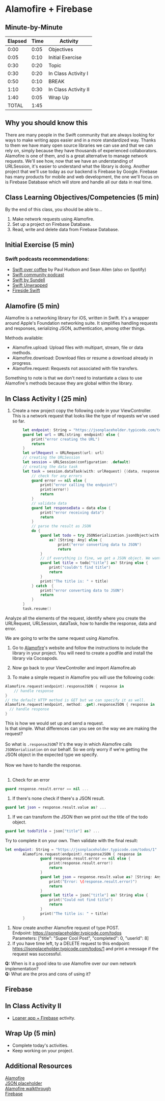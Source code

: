 # Alamofire + Firebase

## Minute-by-Minute

| **Elapsed** | **Time**  | **Activity**              |
| ----------- | --------- | ------------------------- |
| 0:00        | 0:05      | Objectives                |
| 0:05        | 0:10      | Initial Exercise          |
| 0:30        | 0:20      | Topic                     |
| 0:30        | 0:20      | In Class Activity I       |
| 0:50        | 0:10      | BREAK                     |
| 1:10        | 0:30      | In Class Activity II      |
| 1:40        | 0:05      | Wrap Up                   |
| TOTAL       | 1:45      |                           |

## Why you should know this

There are many people in the Swift community that are always looking for ways to make writing apps easier and in a more standardized way. Thanks to them we have many open source libraries we can use and that we can rely on, simply because they have thousands of experienced collaborators. Alamofire is one of them, and is a great alternative to manage network requests. We'll see how, now that we have an understanding of URLSession, it's easier to understand what the library is doing. Another project that we'll use today as our backend is Firebase by Google. Firebase has many products for mobile and web development, the one we'll focus on is Firebase Database which will store and handle all our data in real time.

## Class Learning Objectives/Competencies (5 min)

By the end of this class, you should be able to...
1. Make network requests using Alamofire.
1. Set up a project on Firebase Database.
1. Read, write and delete data from Firebase Database.

## Initial Exercise (5 min)

### Swift podcasts recommendations:
- [Swift over coffee](https://itunes.apple.com/us/podcast/swift-over-coffee/id1435076502?mt=2) by Paul Hudson and Sean Allen (also on Spotify)<br>
- [Swift community podcast](https://www.swiftcommunitypodcast.org)<br>
- [Swift by Sundell](https://www.swiftbysundell.com/podcast)<br>
- [Swift Unwrapped](https://spec.fm/podcasts/swift-unwrapped)<br>
- [Fireside Swift](https://www.firesideswift.com)

## Alamofire (5 min)

Alamofire is a networking library for iOS, written in Swift. It's a wrapper around Apple's Foundation networking suite. It simplifies handling requests and responses, serializing JSON, authentication, among other things.

Methods available:

- Alamofire.upload: Upload files with multipart, stream, file or data methods.
- Alamofire.download: Download files or resume a download already in progress.
- Alamofire.request: Requests not associated with file transfers.

Something to note is that we don't need to instantiate a class to use Alamofire's methods because they are global within the library.

## In Class Activity I (25 min)

1. Create a new project copy the following code in your ViewController. This is a network request that looks like the type of requests we've used so far.

```Swift
        let endpoint: String = "https://jsonplaceholder.typicode.com/todos/1"
        guard let url = URL(string: endpoint) else {
            print("error creating the URL")
            return
        }
        let urlRequest = URLRequest(url: url)
        // creating the URLSession
        let session = URLSession(configuration: .default)
        // creating the data task
        let task = session.dataTask(with: urlRequest) {(data, response, error) in
            // check for any errors
            guard error == nil else {
                print("error calling the endpoint")
                print(error!)
                return
            }
            // validate data
            guard let responseData = data else {
                print("error receiving data")
                return
            }
            // parse the result as JSON
            do {
                guard let todo = try JSONSerialization.jsonObject(with: responseData, options: [])
                    as? [String: Any] else {
                        print("error converting data to JSON")
                        return
                }
                // if everything is fine, we get a JSON object. We want to print the title of the todo object.
                guard let title = todo["title"] as? String else {
                    print("couldn't find title")
                    return
                }
                print("The title is: " + title)
            } catch  {
                print("error converting data to JSON")
                return
            }
        }
        task.resume()
```
Analyze all the elements of the request, identify where you create the URLRequest, URLSession, dataTask, how to handle the response, data and error.

We are going to write the same request using Alamofire.

1. Go to [Alamofire](https://github.com/Alamofire/Alamofire)'s website and follow the instructions to include the library in your project. You will need to create a podfile and install the library via Cocoapods.

1. Now go back to your ViewController and import Alamofire.ab
1. To make a simple request in Alamofire you will use the following code:
```Swift
Alamofire.request(endpoint).responseJSON { response in
    // handle response
}
// the default HTTP method is GET but we can specify it as well.
Alamofire.request(endpoint, method: .get).responseJSON { response in
  // handle response
}
```
This is how we would set up and send a request.<br>
Is that simple. What differences can you see on the way we are making the request?<br><br>
So what is `.responseJSON`? It's the way in which Alamofire calls `JSONSerialization` on our behalf. So we only worry if we're getting the JSON object in the expected type we specify.
<br><br>Now we have to handle the response.<br><br>
1. Check for an error
```Swift
guard response.result.error == nil ...
```
1. If there's none check if there's a JSON result.
```Swift
guard let json = response.result.value as? ...
```
1. If we can transform the JSON then we print out the title of the todo object.
```Swift
guard let todoTitle = json["title"] as? ...
```
Try to complete it on your own. Then validate with the final result:
```Swift
let endpoint: String = "https://jsonplaceholder.typicode.com/todos/1"
        Alamofire.request(endpoint).responseJSON { response in
                guard response.result.error == nil else {
                    print(response.result.error!)
                    return
                }
                guard let json = response.result.value as? [String: Any] else {
                    print("Error: \(response.result.error)")
                    return
                }
                guard let title = json["title"] as? String else {
                    print("Could not find title")
                    return
                }
                print("The title is: " + title)
        }
```
1. Now create another Alamofire request of type POST. <br>
Endpoint: https://jsonplaceholder.typicode.com/todos <br>
Parameters: ["title": "Super Cool Post", "completed": 0, "userId": 8]
1. If you have time left, ty a DELETE request to this endpoint: https://jsonplaceholder.typicode.com/todos/1 and print a message if the request was successful.

**Q:** When is it a good idea to use Alamofire over our own network implementation?<br>
**Q:** What are the pros and cons of using it?

## Firebase
<!--TODO: Quick intro on what Firebase is and what we can use it for -->

## In Class Activity II
- [Loaner app + Firebase](assets/FirebaseGuide.md) activity.

## Wrap Up (5 min)

- Complete today's activities.
- Keep working on your project.

## Additional Resources
[Alamofire](https://github.com/Alamofire/Alamofire)<br>
[JSON placeholder](https://jsonplaceholder.typicode.com)<br>
[Alamofire walkthrough](https://grokswift.com/rest-with-alamofire-swiftyjson/)<br>
[Firebase](https://firebase.google.com/docs/ios/setup)

